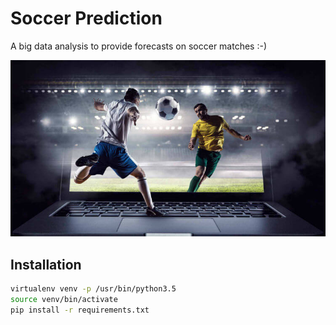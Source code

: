 # Soccer Prediction
A big data analysis to provide forecasts on soccer matches :-)

![The Big Data Theory: Soccer Prediction](.img.jpg)

## Installation

```bash
virtualenv venv -p /usr/bin/python3.5
source venv/bin/activate
pip install -r requirements.txt
```
